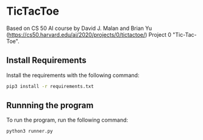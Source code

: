 # TicTacToe

Based on CS 50 AI course by David J. Malan and Brian Yu (https://cs50.harvard.edu/ai/2020/projects/0/tictactoe/) Project 0 "Tic-Tac-Toe".

## Install Requirements

Install the requirements with the following command:

```bash
pip3 install -r requirements.txt
```

## Runnning the program

To run the program, run the following command:

```bash
python3 runner.py
```